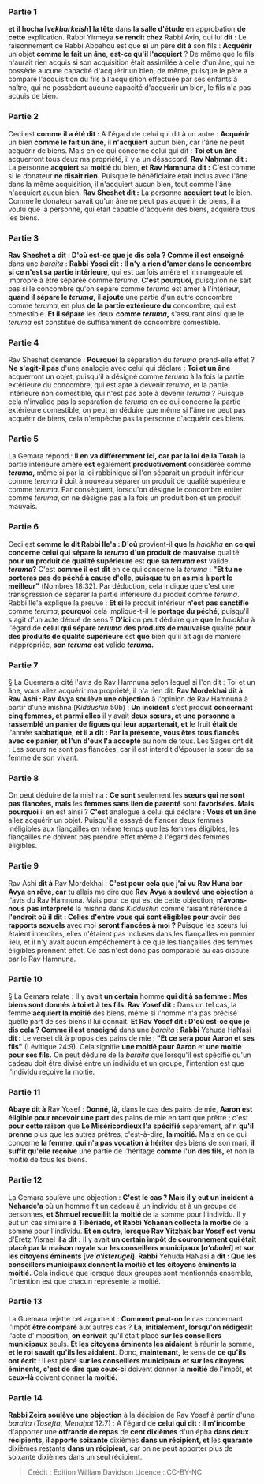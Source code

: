 
### Partie 1
<b>et il hocha [<i>vekharkeish</i>] la tête</b> dans <b>la salle d'étude</b> en approbation <b>de cette</b> explication. Rabbi Yirmeya <b>se rendit chez</b> Rabbi Avin, qui lui <b>dit : </b> Le raisonnement de Rabbi Abbahou est que <b>si</b> un père <b>dit à</b> son fils : <b>Acquérir</b> un objet <b>comme le fait un âne</b>, <b>est-ce qu'il l'acquiert</b> ? De même que le fils n'aurait rien acquis si son acquisition était assimilée à celle d'un âne, qui ne possède aucune capacité d'acquérir un bien, de même, puisque le père a comparé l'acquisition du fils à l'acquisition effectuée par ses enfants à naître, qui ne possèdent aucune capacité d'acquérir un bien, le fils n'a pas acquis de bien.

### Partie 2
Ceci est <b>comme il a été dit :</b> A l'égard de celui qui dit à un autre : <b>Acquérir</b> un bien <b>comme le fait un âne</b>, il <b>n'acquiert</b> aucun bien, car l'âne ne peut acquérir de biens. Mais en ce qui concerne celui qui dit : <b>Toi et un âne</b> acquerront tous deux ma propriété, il y a un désaccord. <b>Rav Naḥman dit :</b> La personne <b>acquiert</b> sa <b>moitié</b> du bien, <b>et Rav Hamnuna dit :</b> C'est comme si le donateur <b>ne disait rien.</b> Puisque le bénéficiaire était inclus avec l'âne dans la même acquisition, il n'acquiert aucun bien, tout comme l'âne n'acquiert aucun bien. <b>Rav Sheshet dit :</b> La personne <b>acquiert tout</b> le bien. Comme le donateur savait qu'un âne ne peut pas acquérir de biens, il a voulu que la personne, qui était capable d'acquérir des biens, acquière tous les biens.

### Partie 3
<b>Rav Sheshet a dit : D'où est-ce que je dis cela ? Comme il est enseigné</b> dans une <i>baraita</i> : <b>Rabbi Yosei dit : Il n'y a rien d'amer dans le concombre si ce n'est sa partie intérieure</b>, qui est parfois amère et immangeable et impropre à être séparée comme <i>teruma</i>. <b>C'est pourquoi,</b> puisqu'on ne sait pas si le concombre qu'on sépare comme <i>teruma</i> est amer à l'intérieur, <b>quand il sépare le <i>teruma</i>,</b> il <b>ajoute</b> une partie d'un autre concombre comme <i>teruma</i>, en plus <b>de la partie extérieure</b> <b>du</b> concombre, qui est comestible. <b>Et il sépare</b> les deux <b>comme <i>teruma</i>,</b> s'assurant ainsi que le <i>teruma</i> est constitué de suffisamment de concombre comestible.

### Partie 4
Rav Sheshet demande : <b>Pourquoi</b> la séparation du <i>teruma</i> prend-elle effet ? <b>Ne s'agit-il pas</b> d'une analogie avec celui qui déclare : <b>Toi et un âne</b> acquerront un objet, puisqu'il a désigné comme <i>teruma</i> à la fois la partie extérieure du concombre, qui est apte à devenir <i>teruma</i>, et la partie intérieure non comestible, qui n'est pas apte à devenir <i>teruma</i> ? Puisque cela n'invalide pas la séparation de <i>teruma</i> en ce qui concerne la partie extérieure comestible, on peut en déduire que même si l'âne ne peut pas acquérir de biens, cela n'empêche pas la personne d'acquérir ces biens.

### Partie 5
La Gemara répond : <b>Il en va différemment ici, car par la loi de la Torah</b> la partie intérieure amère <b>est</b> également <b>productivement</b> considérée comme <b><i>teruma</i>,</b> même si par la loi rabbinique si l'on séparait un produit inférieur comme <i>teruma</i> il doit à nouveau séparer un produit de qualité supérieure comme <i>teruma</i>. Par conséquent, lorsqu'on désigne le concombre entier comme <i>teruma</i>, on ne désigne pas à la fois un produit bon et un produit mauvais.

### Partie 6
Ceci est <b>comme le dit Rabbi Ile'a : D'où</b> provient-il <b>que</b> la <i>halakha</i> <b>en ce qui concerne celui qui sépare la <i>teruma</i> d'un produit de mauvaise</b> qualité <b>pour un produit de qualité supérieure</b> est <b>que sa <i>teruma</i> est</b> valide <b><i>teruma</i>?</b> C'est <b>comme il est dit</b> en ce qui concerne la <i>teruma</i> : <b>"Et tu ne porteras pas de péché à cause d'elle, puisque tu en as mis à part le meilleur"</b> (Nombres 18:32). Par déduction, cela indique que c'est une transgression de séparer la partie inférieure du produit comme <i>teruma</i>. Rabbi Ile'a explique la preuve : <b>Et si</b> le produit inférieur <b>n'est pas sanctifié</b> comme <i>teruma</i>, <b>pourquoi</b> cela implique-t-il le <b>portage du péché,</b> puisqu'il s'agit d'un acte dénué de sens ? <b>D'ici</b> on peut déduire que <b>que</b> le <i>halakha</i> à l'égard de <b>celui qui sépare <i>teruma</i> des produits de mauvaise</b> qualité <b>pour des produits de qualité supérieure</b> est <b>que</b> bien qu'il ait agi de manière inappropriée, <b>son <i>teruma</i> est</b> valide <b><i>teruma</i>.</b>

### Partie 7
§ La Guemara a cité l'avis de Rav Hamnuna selon lequel si l'on dit : Toi et un âne, vous allez acquérir ma propriété, il n'a rien dit. <b>Rav Mordekhai dit à Rav Ashi : Rav Avya soulève une objection</b> à l'opinion de Rav Hamnuna à partir d'une mishna (<i>Kiddushin</i> 50b) : <b>Un incident</b> s'est produit <b>concernant cinq femmes, et parmi elles</b> il y avait <b>deux sœurs, et une personne a rassemblé un panier de figues qui leur appartenait, et</b> le fruit <b>était de</b> l'année <b>sabbatique</b>, <b>et il a dit : Par la présente, vous êtes tous fiancés avec ce panier, et l'un d'eux l'a accepté</b> au nom de tous. Les Sages ont dit : Les sœurs ne sont pas fiancées,</b> car il est interdit d'épouser la sœur de sa femme de son vivant.

### Partie 8
On peut déduire de la mishna : <b>Ce sont</b> seulement les <b>sœurs qui ne sont pas fiancées, mais</b> les <b>femmes sans lien de parenté</b> sont <b>favorisées. Mais pourquoi</b> il en est ainsi ? <b>C'est</b> analogue à celui qui déclare : <b>Vous et un âne</b> allez acquérir un objet. Puisqu'il a essayé de fiancer deux femmes inéligibles aux fiançailles en même temps que les femmes éligibles, les fiançailles ne doivent pas prendre effet même à l'égard des femmes éligibles.

### Partie 9
Rav Ashi <b>dit à</b> Rav Mordekhai : <b>C'est pour cela que j'ai vu Rav Huna bar Avya en rêve, car</b> tu allais me dire que <b>Rav Avya a soulevé une objection</b> à l'avis du Rav Hamnuna. Mais pour ce qui est de cette objection, <b>n'avons-nous pas interprété</b> la mishna dans <i>Kiddushin</i> comme faisant référence à <b>l'endroit où il dit : Celles d'entre vous qui sont éligibles pour</b> avoir des <b>rapports sexuels</b> avec moi <b>seront fiancées à moi ?</b> Puisque les sœurs lui étaient interdites, elles n'étaient pas incluses dans les fiançailles en premier lieu, et il n'y avait aucun empêchement à ce que les fiançailles des femmes éligibles prennent effet. Ce cas n'est donc pas comparable au cas discuté par le Rav Hamnuna.

### Partie 10
§ La Gemara relate : Il y avait <b>un certain</b> homme <b>qui dit à sa femme : Mes biens sont donnés à toi et à tes fils. Rav Yosef dit :</b> Dans un tel cas, la femme <b>acquiert la moitié</b> des biens, même si l'homme n'a pas précisé quelle part de ses biens il lui donnait. <b>Et Rav Yosef dit : D'où est-ce que je dis cela ? Comme il est enseigné</b> dans une <i>baraita</i> : <b>Rabbi</b> Yehuda HaNasi <b>dit :</b> Le verset dit à propos des pains de mie : <b>"Et ce sera pour Aaron et ses fils"</b> (Lévitique 24:9). Cela signifie <b>une moitié pour Aaron</b> et <b>une moitié pour ses fils.</b> On peut déduire de la <i>baraita</i> que lorsqu'il est spécifié qu'un cadeau doit être divisé entre un individu et un groupe, l'intention est que l'individu reçoive la moitié.

### Partie 11
<b>Abaye dit à</b> Rav Yosef : <b>Donné, là,</b> dans le cas des pains de mie, <b>Aaron est éligible pour recevoir une part</b> des pains de mie en tant que prêtre ; c'est <b>pour cette raison</b> que <b>Le Miséricordieux l'a spécifié</b> séparément, afin <b>qu'il prenne</b> plus que les autres prêtres, c'est-à-dire, <b>la moitié.</b> Mais en ce qui concerne <b>la femme, qui n'a pas vocation à hériter</b> des biens de son mari, <b>il suffit qu'elle reçoive</b> une partie de l'héritage <b>comme l'un des fils,</b> et non la moitié de tous les biens.

### Partie 12
La Gemara soulève une objection : <b>C'est le cas ? Mais il y eut un incident à Neharde'a</b> où un homme fit un cadeau à un individu et à un groupe de personnes, <b>et Shmuel recueillit la moitié</b> de la somme pour l'individu. Il y eut un cas similaire <b>à Tibériade, et Rabbi Yoḥanan collecta la moitié</b> de la somme pour l'individu. <b>Et en outre, lorsque Rav Yitzḥak bar Yosef est venu</b> d'Eretz Yisrael <b>il a dit :</b> Il y avait <b>un certain impôt de couronnement qui était placé par la maison royale sur les conseillers municipaux [<i>a'abulei</i>] et sur les citoyens éminents [<i>ve'a'isterugei</i>]. Rabbi</b> Yehuda HaNasi <b>a dit : Que les conseillers municipaux donnent la moitié et les citoyens éminents la moitié.</b> Cela indique que lorsque deux groupes sont mentionnés ensemble, l'intention est que chacun représente la moitié.

### Partie 13
La Guemara rejette cet argument : <b>Comment peut-on</b> le cas concernant l'impôt <b>être comparé</b> aux autres cas ? <b>Là, initialement, lorsqu'on rédigeait</b> l'acte d'imposition, <b>on écrivait</b> qu'il était placé <b>sur les conseillers municipaux</b> seuls. <b>Et les citoyens éminents les aidaient</b> à réunir la somme, <b>et le roi savait qu'ils les aidaient</b>. Donc, <b>maintenant,</b> le sens de <b>ce qu'ils ont écrit : </b> Il est placé <b>sur les conseillers municipaux et sur les citoyens éminents, c'est de dire que ceux-ci</b> doivent donner <b>la moitié</b> de l'impôt, <b>et ceux-là</b> doivent donner <b>la moitié.</b>

### Partie 14
<b>Rabbi Zeira soulève une objection</b> à la décision de Rav Yosef à partir d'une <i>baraita</i> (<i>Tosefta</i>, <i>Menaḥot</i> 12:7) : A l'égard de <b>celui qui dit : Il m'incombe</b> d'apporter une <b>offrande de repas</b> de <b>cent dixièmes</b> d'un épha <b>dans deux récipients, il apporte soixante</b> dixièmes <b>dans un récipient, et</b> les <b>quarante</b> dixièmes restants <b>dans un récipient,</b> car on ne peut apporter plus de soixante dixièmes dans un seul récipient.

>Crédit : Edition William Davidson
>Licence : CC-BY-NC